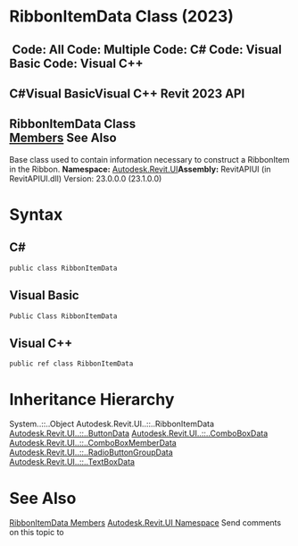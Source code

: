 # RibbonItemData Class (2023)

﻿
 Code: All Code: Multiple Code: C# Code: Visual Basic Code: Visual C++   
---  
C#Visual BasicVisual C++
Revit 2023 API  
---  
RibbonItemData Class  
[Members](900d628e-f7d1-e0ae-07e0-fe8fc9d241b4.md "RibbonItemData Members") See Also  
---  
Base class used to contain information necessary to construct a RibbonItem in the Ribbon.
**Namespace:** [Autodesk.Revit.UI](e86fd90a-8957-02a6-da7f-ced248966e3e.md "Autodesk.Revit.UI Namespace")**Assembly:** RevitAPIUI (in RevitAPIUI.dll) Version: 23.0.0.0 (23.1.0.0)
# Syntax
C#  
---  
```text
public class RibbonItemData
```
  
Visual Basic  
---  
```text
Public Class RibbonItemData
```
  
Visual C++  
---  
```text
public ref class RibbonItemData
```
  
# Inheritance Hierarchy
System..::..Object Autodesk.Revit.UI..::..RibbonItemData [Autodesk.Revit.UI..::..ButtonData](5583a34f-06a1-dbd2-001f-51f57e9800ed.md "ButtonData Class") [Autodesk.Revit.UI..::..ComboBoxData](329d158d-9589-871d-c86d-513a9e5a6526.md "ComboBoxData Class") [Autodesk.Revit.UI..::..ComboBoxMemberData](aba69b9c-dae6-c872-8dea-91ef7fda5e81.md "ComboBoxMemberData Class") [Autodesk.Revit.UI..::..RadioButtonGroupData](eeda7b4e-226f-b9a2-12d8-6768d295ca4a.md "RadioButtonGroupData Class") [Autodesk.Revit.UI..::..TextBoxData](36a6ad8e-237b-6ca4-07d4-3cadb1ebb6dd.md "TextBoxData Class")
# See Also
[RibbonItemData Members](900d628e-f7d1-e0ae-07e0-fe8fc9d241b4.md "RibbonItemData Members")
[Autodesk.Revit.UI Namespace](e86fd90a-8957-02a6-da7f-ced248966e3e.md "Autodesk.Revit.UI Namespace")
Send comments on this topic to 
